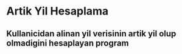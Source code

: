 # Artik Yil Hesaplama

## Kullanicidan alinan yil verisinin artik yil olup olmadigini hesaplayan program